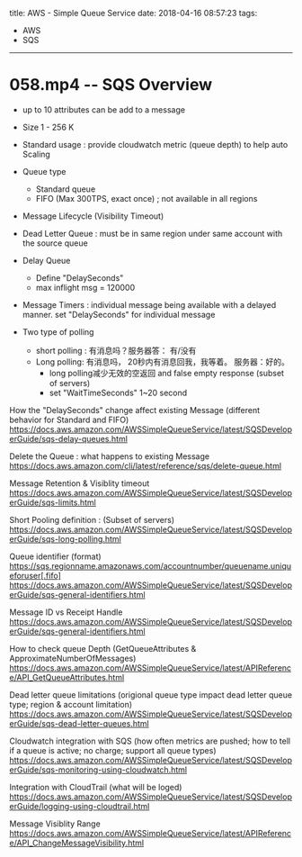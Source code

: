 title: AWS - Simple Queue Service
date: 2018-04-16 08:57:23
tags:
- AWS
- SQS
---

# 058.mp4 -- SQS Overview

* up to 10 attributes can be add to a message
* Size 1 - 256 K
* Standard usage : provide cloudwatch metric (queue depth) to help  auto Scaling
* Queue type
   * Standard queue
   * FIFO (Max 300TPS, exact once) ; not available in all regions
* Message Lifecycle (Visibility Timeout)
* Dead Letter Queue : must be in same region under same account with the source queue
* Delay Queue
   * Define "DelaySeconds"
   * max inflight msg = 120000
* Message Timers : individual message being available with a delayed manner. set "DelaySeconds" for individual message

* Two type of polling
   * short polling : 有消息吗？服务器答： 有/没有
   * Long polling: 有消息吗， 20秒内有消息回我，我等着。 服务器：好的。
      * long polling减少无效的空返回 and false empty response (subset of servers)
      * set "WaitTimeSeconds" 1~20 second



How the "DelaySeconds" change affect existing Message (different behavior for Standard and FIFO)
https://docs.aws.amazon.com/AWSSimpleQueueService/latest/SQSDeveloperGuide/sqs-delay-queues.html

Delete the Queue : what happens to existing Message
https://docs.aws.amazon.com/cli/latest/reference/sqs/delete-queue.html

Message Retention & Visiblity timeout
https://docs.aws.amazon.com/AWSSimpleQueueService/latest/SQSDeveloperGuide/sqs-limits.html

Short Pooling definition : (Subset of servers)
https://docs.aws.amazon.com/AWSSimpleQueueService/latest/SQSDeveloperGuide/sqs-long-polling.html

Queue identifier (format) https://sqs.regionname.amazonaws.com/accountnumber/queuename.uniqueforuser[.fifo]
https://docs.aws.amazon.com/AWSSimpleQueueService/latest/SQSDeveloperGuide/sqs-general-identifiers.html

Message ID vs Receipt Handle
https://docs.aws.amazon.com/AWSSimpleQueueService/latest/SQSDeveloperGuide/sqs-general-identifiers.html

How to check queue Depth (GetQueueAttributes & ApproximateNumberOfMessages)
https://docs.aws.amazon.com/AWSSimpleQueueService/latest/APIReference/API_GetQueueAttributes.html

Dead letter queue limitations (origional queue type impact dead letter queue type; region & account limitation)
https://docs.aws.amazon.com/AWSSimpleQueueService/latest/SQSDeveloperGuide/sqs-dead-letter-queues.html

Cloudwatch integration with SQS (how often metrics are pushed; how to tell if a queue is active; no charge; support all queue types)
https://docs.aws.amazon.com/AWSSimpleQueueService/latest/SQSDeveloperGuide/sqs-monitoring-using-cloudwatch.html

Integration with CloudTrail (what will be loged)
https://docs.aws.amazon.com/AWSSimpleQueueService/latest/SQSDeveloperGuide/logging-using-cloudtrail.html

Message Visiblity Range
https://docs.aws.amazon.com/AWSSimpleQueueService/latest/APIReference/API_ChangeMessageVisibility.html
